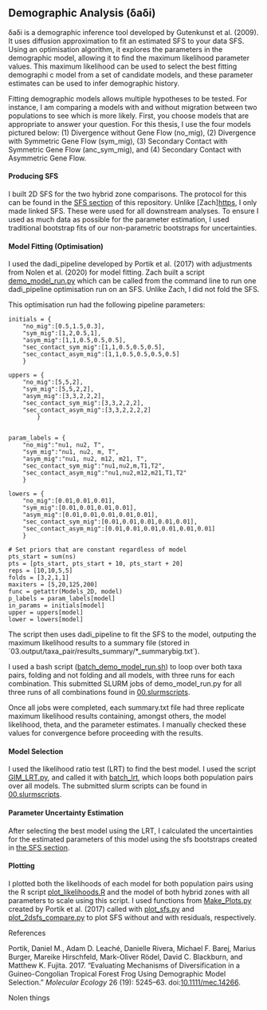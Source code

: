 ## Demographic Analysis (δaδi)
δaδi is a demographic inference tool developed by Gutenkunst et al. (2009). It uses diffusion approximation to fit an estimated SFS to your data SFS. Using an optimisation algorithm, it explores the parameters in the demographic model, allowing it to find the maximum likelihood parameter values. This maximum likelihood can be used to select the best fitting demographi
c model from a set of candidate models, and these parameter estimates can be used to infer demographic history.

Fitting demographic models allows multiple hypotheses to be tested. For instance, I am comparing a models with and without migration between two populations to see which is more likely. First, you choose models that are appropriate to answer your question. For this thesis, I use the four models pictured below: (1) Divergence without Gene Flow (no_mig), (2) Divergence with Symmetric Gene Flow (sym_mig), (3) Secondary Contact with Symmetric Gene Flow (anc_sym_mig), and (4) Secondary Contact with Asymmetric Gene Flow.

#### Producing SFS

I built 2D SFS for the two hybrid zone comparisons. The protocol for this can be found in the [SFS section](../05.SFS/) of this repository. Unlike [Zach][https](https://github.com/zjnolen/chorthippus_demography/tree/master/dadi#sfs-production), I only made linked SFS. These were used for all downstream analyses. To ensure I used as much data as possible for the parameter estimation, I used traditional bootstrap fits of our non-parametric bootstraps for uncertainties.

#### Model Fitting (Optimisation)

I used the dadi_pipeline developed by Portik et al. (2017) with adjustments from Nolen et al. (2020) for model fitting. Zach built a script [demo_model_run.py](/06.dadi/02.scripts/demo_model_run.py) which can be called from the command line to run one dadi_pipeline optimisation run on an SFS. Unlike Zach, I did not fold the SFS.

This optimisation run had the following pipeline parameters:


    initials = {
	    "no_mig":[0.5,1.5,0.3],
	    "sym_mig":[1,2,0.5,1],
        "asym_mig":[1,1,0.5,0.5,0.5],
        "sec_contact_sym_mig":[1,1,0.5,0.5,0.5],
        "sec_contact_asym_mig":[1,1,0.5,0.5,0.5,0.5]
        }

    uppers = {
        "no_mig":[5,5,2],
        "sym_mig":[5,5,2,2],
        "asym_mig":[3,3,2,2,2],
        "sec_contact_sym_mig":[3,3,2,2,2],
        "sec_contact_asym_mig":[3,3,2,2,2,2]
            }	

	
    param_labels = {
        "no_mig":"nu1, nu2, T",
        "sym_mig":"nu1, nu2, m, T",
        "asym_mig":"nu1, nu2, m12, m21, T",
        "sec_contact_sym_mig":"nu1,nu2,m,T1,T2",
        "sec_contact_asym_mig":"nu1,nu2,m12,m21,T1,T2"
        }

    lowers = {
        "no_mig":[0.01,0.01,0.01],
        "sym_mig":[0.01,0.01,0.01,0.01],
        "asym_mig":[0.01,0.01,0.01,0.01,0.01],
        "sec_contact_sym_mig":[0.01,0.01,0.01,0.01,0.01],
        "sec_contact_asym_mig":[0.01,0.01,0.01,0.01,0.01,0.01]
        }

    # Set priors that are constant regardless of model
    pts_start = sum(ns)
    pts = [pts_start, pts_start + 10, pts_start + 20]
    reps = [10,10,5,5]
    folds = [3,2,1,1]
    maxiters = [5,20,125,200]
    func = getattr(Models_2D, model)
    p_labels = param_labels[model]
    in_params = initials[model]
    upper = uppers[model]
    lower = lowers[model]

The script then uses dadi_pipeline to fit the SFS to the model, outputing the maximum likelihood results to a summary file (stored in ´03.output/taxa_pair/results_summary/*_summarybig.txt´).

I used a bash script ([batch_demo_model_run.sh](02.scripts/batch_demo_model_run.sh)) to loop over both taxa pairs, folding and not folding and all models, with three runs for each combination. This submitted SLURM jobs of demo_model_run.py for all three runs of all combinations found in [00.slurmscripts](00.slurmscripts/).

Once all jobs were completed, each summary.txt file had three replicate maximum likelihood results containing, amongst others, the model likelihood, theta, and the parameter estimates. I manually checked these values for convergence before proceeding with the results. 

#### Model Selection

I used the likelihood ratio test (LRT) to find the best model. I used the script [GIM_LRT.py](02.scripts/GIM_LRT.py), and called it with [batch_lrt](02.scripts/batch_lrt.sh), which loops both population pairs over all models. The submitted slurm scripts can be found in [00.slurmscripts](00.slurmscripts/). 

#### Parameter Uncertainty Estimation

After selecting the best model using the LRT, I calculated the uncertainties for the estimated parameters of this model using the sfs bootstraps created in [the SFS section](../05.SFS/README.md). 

#### Plotting 

I plotted both the likelihoods of each model for both population pairs using the R script [plot_likelihoods.R](/04.plot/plot_likelihoods.R) and the model of both hybrid zones with all parameters to scale using this script. I used functions from [Make_Plots.py](/04.plot/Make_Plots.py) created by Portik et al. (2017) called with [plot_sfs.py](/04.plot/plot_sfs.py) and [plot_2dsfs_compare.py](/04.plot/plot_2dsfs_compare.py) to plot SFS without and with residuals, respectively.

References

Portik, Daniel M., Adam D. Leaché, Danielle Rivera, Michael F. Barej, Marius Burger, Mareike Hirschfeld, Mark-Oliver Rödel, David C. Blackburn, and Matthew K. Fujita. 2017. “Evaluating Mechanisms of Diversification in a Guineo-Congolian Tropical Forest Frog Using Demographic Model Selection.” *Molecular Ecology* 26 (19): 5245–63. doi:[10.1111/mec.14266](https://doi.org/10.1111/mec.14266).

Nolen things